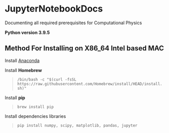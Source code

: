 # JupyterNotebookDocs
Documenting all required prerequisites for Computational Physics

 **Python version 3.9.5**

## Method For Installing on X86_64 Intel based MAC
 Install [Anaconda](https://www.anaconda.com/products/individual) 

 Install **Homebrew**
>`/bin/bash -c "$(curl -fsSL https://raw.githubusercontent.com/Homebrew/install/HEAD/install.sh)"`

Install **pip**

>`brew install pip`

Install dependencies libraries

>`pip install numpy, scipy, matplotlib, pandas, jupyter`